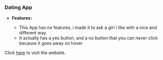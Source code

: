 ### **Dating App**

- **Features:**

  - This App has no features, i made it to ask a girl i like with a nice and different way.
  - It actually has a yes button, and a no button that you can never click because it goes away on hover

Click [here](https://shiny-galaxy-client.vercel.app/) to visit the website.
